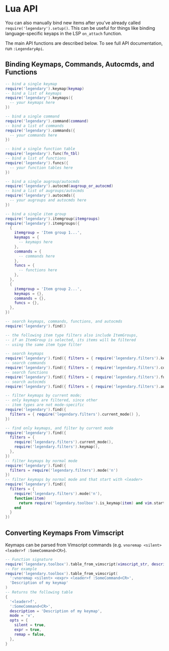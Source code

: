 # Lua API

You can also manually bind new items after you've already called `require('legendary').setup()`.
This can be useful for things like binding language-specific keyaps in the LSP `on_attach` function.

The main API functions are described below. To see full API documentation, run `:LegendaryApi`.

## Binding Keymaps, Commands, Autocmds, and Functions

```lua
-- bind a single keymap
require('legendary').keymap(keymap)
-- bind a list of keymaps
require('legendary').keymaps({
  -- your keymaps here
})

-- bind a single command
require('legendary').command(command)
-- bind a list of commands
require('legendary').commands({
  -- your commands here
})

-- bind a single function table
require('legendary').func(fn_tbl)
-- bind a list of functions
require('legendary').funcs({
  -- your function tables here
})

-- bind a single augroup/autocmds
require('legendary').autocmd(augroup_or_autocmd)
-- bind a list of augroups/autocmds
require('legendary').autocmds({
  -- your augroups and autocmds here
})

-- bind a single item group
require('legendary').itemgroup(itemgroups)
require('legendary').itemgroups({
  {
    itemgroup = 'Item group 1...',
    keymaps = {
      -- keymaps here
    },
    commands = {
      -- commands here
    },
    funcs = {
      -- functions here
    },
  },
  {
    itemgroup = 'Item group 2...',
    keymaps = {},
    commands = {},
    funcs = {},
  },
})

-- search keymaps, commands, functions, and autocmds
require('legendary').find()

-- the following item type filters also include ItemGroups,
-- if an ItemGroup is selected, its items will be filtered
-- using the same item type filter

-- search keymaps
require('legendary').find({ filters = { require('legendary.filters').keymaps() } })
-- search commands
require('legendary').find({ filters = { require('legendary.filters').commands() } })
-- search functions
require('legendary').find({ filters = { require('legendary.filters').funcs() } })
-- search autocmds
require('legendary').find({ filters = { require('legendary.filters').autocmds() } })

-- filter keymaps by current mode;
-- only keymaps are filtered, since other
-- item types are not mode-specific
require('legendary').find({
  filters = { require('legendary.filters').current_mode() },
})

-- find only keymaps, and filter by current mode
require('legendary').find({
  filters = {
    require('legendary.filters').current_mode(),
    require('legendary.filters').keymap(),
  },
})
-- filter keymaps by normal mode
require('legendary').find({
  filters = require('legendary.filters').mode('n')
})
-- filter keymaps by normal mode and that start with <leader>
require('legendary').find({
  filters = {
    require('legendary.filters').mode('n'),
    function(item)
      return require('legendary.toolbox').is_keymap(item) and vim.startswith(item[1], '<leader>')
    end
  }
})
```

## Converting Keymaps From Vimscript

Keymaps can be parsed from Vimscript commands (e.g. `vnoremap <silent> <leader>f :SomeCommand<CR>`).

```lua
-- Function signature
require('legendary.toolbox').table_from_vimscript(vimscript_str, description)
-- For example
require('legendary.toolbox').table_from_vimscript(
  ':vnoremap <silent> <expr> <leader>f :SomeCommand<CR>',
  'Description of my keymap'
)
-- Returns the following table
{
  '<leader>f',
  ':SomeCommand<CR>',
  description = 'Description of my keymap',
  mode = 'v',
  opts = {
    silent = true,
    expr = true,
    remap = false,
  },
}
```

